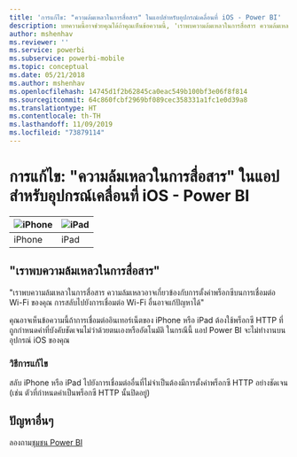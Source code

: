 ```yaml
---
title: 'การแก้ไข: "ความล้มเหลวในการสื่อสาร" ในแอปสำหรับอุปกรณ์เคลื่อนที่ iOS - Power BI'
description: บทความนี้อาจช่วยคุณได้ถ้าคุณเห็นข้อความนี้, 'เราพบความล้มเหลวในการสื่อสาร ความล้มเหลวอาจเกี่ยวข้องกับการตั้งค่าพร็อกซีบนการเชื่อมต่อ Wi-Fi ของคุณ'
author: mshenhav
ms.reviewer: ''
ms.service: powerbi
ms.subservice: powerbi-mobile
ms.topic: conceptual
ms.date: 05/21/2018
ms.author: mshenhav
ms.openlocfilehash: 14745d1f2b62845ca0eac549b100bf3e06f8f814
ms.sourcegitcommit: 64c860fcbf2969bf089cec358331a1fc1e0d39a8
ms.translationtype: HT
ms.contentlocale: th-TH
ms.lasthandoff: 11/09/2019
ms.locfileid: "73879114"
---
```

# <a name="fixing-communication-failures-in-ios-mobile-apps---power-bi"></a>การแก้ไข: "ความล้มเหลวในการสื่อสาร" ในแอปสำหรับอุปกรณ์เคลื่อนที่ iOS - Power BI

| ![iPhone](./media/mobile-known-issues-with-the-iphone-app/iphone-logo-50-px.png) | ![iPad](./media/mobile-known-issues-with-the-iphone-app/ipad-logo-50-px.png) |
|:--- |:--- |
| iPhone |iPad |

## <a name="we-encountered-communication-failures"></a>"เราพบความล้มเหลวในการสื่อสาร"
"เราพบความล้มเหลวในการสื่อสาร ความล้มเหลวอาจเกี่ยวข้องกับการตั้งค่าพร็อกซีบนการเชื่อมต่อ Wi-Fi ของคุณ การสลับไปยังการเชื่อมต่อ Wi-Fi อื่นอาจแก้ปัญหาได้"

คุณอาจเห็นข้อความนี้ถ้าการเชื่อมต่ออินเทอร์เน็ตของ iPhone หรือ iPad ต้องใช้พร็อกซี HTTP ที่ถูกกำหนดค่าที่บังคับชัดเจนไม่ว่าด้วยตนเองหรืออัตโนมัติ ในกรณีนี้ แอป Power BI จะไม่ทำงานบนอุปกรณ์ iOS ของคุณ

### <a name="workaround"></a>วิธีการแก้ไข
สลับ iPhone หรือ iPad ไปยังการเชื่อมต่ออื่นที่ไม่จำเป็นต้องมีการตั้งค่าพร็อกซี HTTP อย่างชัดเจน (เช่น ตัวที่กำหนดค่าเป็นพร็อกซี HTTP นั้นปิดอยู่)

## <a name="other-issues"></a>ปัญหาอื่นๆ
ลองถาม[ชุมชน Power BI](https://community.powerbi.com/)

